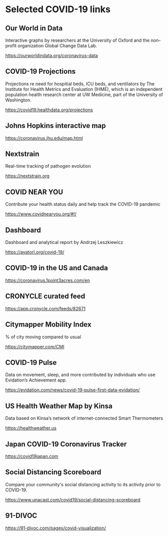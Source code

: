 # Selected COVID-19 links

## Our World in Data

Interactive graphs by researchers at the University of Oxford and the non-profit organization Global Change Data Lab. 

<https://ourworldindata.org/coronavirus-data>

## COVID-19 Projections

Projections re need for hospitial beds, ICU beds, and ventilators by The Institute for Health Metrics and Evaluation (IHME), which is an independent population health research center at UW Medicine, part of the University of Washington.

<https://covid19.healthdata.org/projections>

## Johns Hopkins interactive map

<https://coronavirus.jhu.edu/map.html>

## Nextstrain

Real-time tracking of pathogen evolution

<https://nextstrain.org>

## COVID NEAR YOU

Contribute your health status daily and help track the COVID-19 pandemic

<https://www.covidnearyou.org/#!/>

## Dashboard

Dashboard and analytical report by Andrzej Leszkiewicz

<https://avatorl.org/covid-19/>

## COVID-19 in the US and Canada

<https://coronavirus.1point3acres.com/en>

## CRONYCLE curated feed

<https://app.cronycle.com/feeds/82671>

## Citymapper Mobility Index

% of city moving compared to usual

<https://citymapper.com/CMI>

## COVID-19 Pulse

Data on movement, sleep, and more contributed by individuals who use Evidation’s Achievement app.

<https://evidation.com/news/covid-19-pulse-first-data-evidation/>

## US Health Weather Map by Kinsa

Data based on Kinsa’s network of internet-connected Smart Thermometers

<https://healthweather.us>

## Japan COVID-19 Coronavirus Tracker

<https://covid19japan.com>

## Social Distancing Scoreboard

Compare your community's social distancing activity to its activity prior to COVID-19.

<https://www.unacast.com/covid19/social-distancing-scoreboard>

## 91-DIVOC

<https://91-divoc.com/pages/covid-visualization/>


